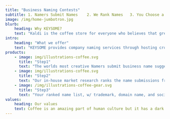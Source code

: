 ```yaml
---
title: "Business Naming Contests"
subtitle: 1. Namers Submit Names    2. We Rank Names   3. You Choose a Winner
image: /img/home-jumbotron.jpg
blurb:
    heading: Why KEYSOME?
    text: "Kaldi is the coffee store for everyone who believes that great coffee shouldn just taste good, it should do good too. We source all of our beans directly from small scale sustainable farmers and make sure part of the profits are reinvested in their communities."
intro:
    heading: "What we offer"
    text: "KEYSOME provides company naming services through hosting crowdsourced naming contests. Our namers create business names, product names, domain names and taglines for start-ups across the world."
products:
    - image: img/illustrations-coffee.svg
      title: "Step1"
      text: "The worlds most creative Namers submit business name suggestions on your contest. Our team creates brilliant names for your startup."
    - image: img/illustrations-coffee.svg
      title: "Step2"
      text: "Our in-house market research ranks the name submissions from top to bottom. You are delivered a list of names with the very best names at the top."
    - image: /img/illustrations-coffee-gear.svg
      title: "Step3"
      text: "Your ranked name list, w/ trademark, domain name, and social media username availability is delivered. You pick a winning name & winner gets paid."
values:
    heading: Our values
    text: Coffee is an amazing part of human culture but it has a dark side too – one of colonialism and mindless abuse of natural resources and human lives. We want to turn this around and return the coffee trade to the drink’s exhilarating, empowering and unifying nature.
---
```


